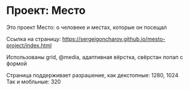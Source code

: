 # Проект: Место

Это проект Место: о человеке и местах, которые он посещал

Ссылка на страницу:
https://sergeigoncharov.github.io/mesto-project/index.html

Использованы grid, @media, адаптивная вёрстка, свёрстан попап с формой

Страница поддерживает разрашение, как декстопные: 1280, 1024<br>
Так и мобльные: 320
